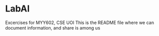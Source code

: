 # LabAI
Excercises for MYY602, CSE UOI
This is the README file where we can document information, and share is among us